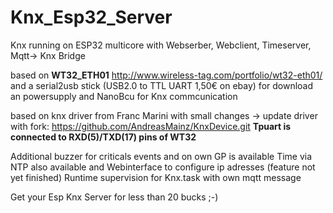 # Knx_Esp32_Server
Knx running on ESP32 multicore with Webserber, Webclient, Timeserver, Mqtt-> Knx Bridge

based on **WT32_ETH01**  http://www.wireless-tag.com/portfolio/wt32-eth01/  and a serial2usb stick (USB2.0 to TTL UART 1,50€ on ebay) for download an powersupply and NanoBcu for Knx commcunication

based on knx driver from Franc Marini with small changes -> update driver with fork: https://github.com/AndreasMainz/KnxDevice.git
**Tpuart is connected to RXD(5)/TXD(17) pins of WT32**

Additional buzzer for criticals events and on own GP is available
Time via NTP also available and Webinterface to configure ip adresses (feature not yet finished)
Runtime supervision for Knx.task with own mqtt message

Get your Esp Knx Server for less than 20 bucks ;-)
